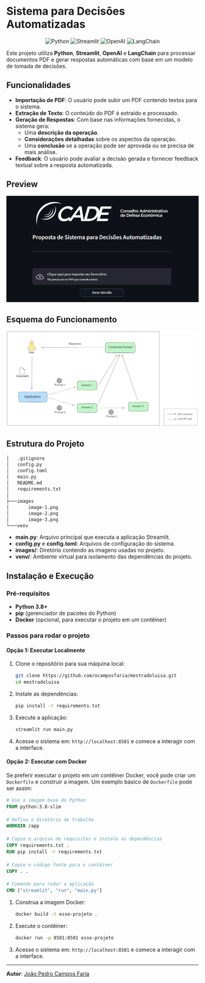 # Sistema para Decisões Automatizadas

<p align="center">
  <img src="https://img.shields.io/badge/Python-3.8%2B-blue?logo=python" alt="Python">
  <img src="https://img.shields.io/badge/Streamlit-1.18.1-brightgreen?logo=streamlit" alt="Streamlit">
  <img src="https://img.shields.io/badge/OpenAI-API-blueviolet?logo=openai" alt="OpenAI">
  <img src="https://img.shields.io/badge/LangChain-0.0.5-orange?logo=langchain" alt="LangChain">
</p>

Este projeto utiliza **Python**, **Streamlit**, **OpenAI** e **LangChain** para processar documentos PDF e gerar respostas automáticas com base em um modelo de tomada de decisões. 

## Funcionalidades

- **Importação de PDF**: O usuário pode subir um PDF contendo textos para o sistema.
- **Extração de Texto**: O conteúdo do PDF é extraído e processado.
- **Geração de Respostas**: Com base nas informações fornecidas, o sistema gera:
  - Uma **descrição da operação**.
  - **Considerações detalhadas** sobre os aspectos da operação.
  - Uma **conclusão** se a operação pode ser aprovada ou se precisa de mais análise.
- **Feedback**: O usuário pode avaliar a decisão gerada e fornecer feedback textual sobre a resposta automatizada.

## Preview

<p align="center">
  <img src="images/image-3.png" alt="Preview da Interface" width="600">
</p>

## Esquema do Funcionamento

<p align="center">
  <img src="images/image-2.png" alt="Arquitetura da Decisão Automatizada" width="600">
</p>


## Estrutura do Projeto

```
│   .gitignore
│   config.py
│   config.toml
│   main.py
│   README.md
│   requirements.txt
│   
├───images
│       image-1.png
│       image-2.png
│       image-3.png 
└───venv
```

- **main.py**: Arquivo principal que executa a aplicação Streamlit.
- **config.py** e **config.toml**: Arquivos de configuração do sistema.
- **images/**: Diretório contendo as imagens usadas no projeto.
- **venv/**: Ambiente virtual para isolamento das dependências do projeto.

## Instalação e Execução

### Pré-requisitos

- **Python 3.8+**
- **pip** (gerenciador de pacotes do Python)
- **Docker** (opcional, para executar o projeto em um contêiner)

### Passos para rodar o projeto

#### Opção 1: Executar Localmente

1. Clone o repositório para sua máquina local:

    ```bash
    git clone https://github.com/ocamposfaria/mestradoluisa.git
    cd mestradoluisa
    ```

2. Instale as dependências:

    ```bash
    pip install -r requirements.txt
    ```

3. Execute a aplicação:

    ```bash
    streamlit run main.py
    ```

4. Acesse o sistema em: `http://localhost:8501` e comece a interagir com a interface.

#### Opção 2: Executar com Docker

Se preferir executar o projeto em um contêiner Docker, você pode criar um `Dockerfile` e construir a imagem. Um exemplo básico de `Dockerfile` pode ser assim:

```Dockerfile
# Use a imagem base do Python
FROM python:3.8-slim

# Defina o diretório de trabalho
WORKDIR /app

# Copie o arquivo de requisitos e instale as dependências
COPY requirements.txt .
RUN pip install -r requirements.txt

# Copie o código fonte para o contêiner
COPY . .

# Comando para rodar a aplicação
CMD ["streamlit", "run", "main.py"]
```

1. Construa a imagem Docker:

    ```bash
    docker build -t esse-projeto .
    ```

2. Execute o contêiner:

    ```bash
    docker run -p 8501:8501 esse-projeto
    ```

3. Acesse o sistema em: `http://localhost:8501` e comece a interagir com a interface.

---

**Autor**: [João Pedro Campos Faria](https://github.com/ocamposfaria)
